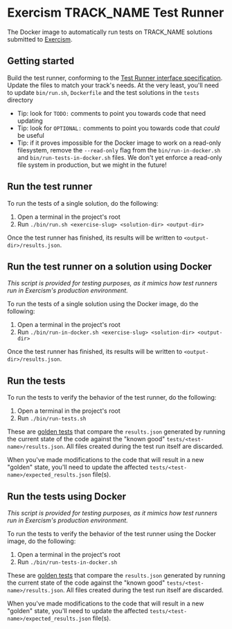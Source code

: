 # Exercism TRACK_NAME Test Runner

The Docker image to automatically run tests on TRACK_NAME solutions submitted to [Exercism].

## Getting started

Build the test runner, conforming to the [Test Runner interface specification](https://github.com/exercism/docs/blob/main/building/tooling/test-runners/interface.md).
Update the files to match your track's needs. At the very least, you'll need to update `bin/run.sh`, `Dockerfile` and the test solutions in the `tests` directory

- Tip: look for `TODO:` comments to point you towards code that need updating
- Tip: look for `OPTIONAL:` comments to point you towards code that _could_ be useful
- Tip: if it proves impossible for the Docker image to work on a read-only filesystem, remove the `--read-only` flag from the `bin/run-in-docker.sh` and `bin/run-tests-in-docker.sh` files.
  We don't yet enforce a read-only file system in production, but we might in the future!

## Run the test runner

To run the tests of a single solution, do the following:

1. Open a terminal in the project's root
2. Run `./bin/run.sh <exercise-slug> <solution-dir> <output-dir>`

Once the test runner has finished, its results will be written to `<output-dir>/results.json`.

## Run the test runner on a solution using Docker

_This script is provided for testing purposes, as it mimics how test runners run in Exercism's production environment._

To run the tests of a single solution using the Docker image, do the following:

1. Open a terminal in the project's root
2. Run `./bin/run-in-docker.sh <exercise-slug> <solution-dir> <output-dir>`

Once the test runner has finished, its results will be written to `<output-dir>/results.json`.

## Run the tests

To run the tests to verify the behavior of the test runner, do the following:

1. Open a terminal in the project's root
2. Run `./bin/run-tests.sh`

These are [golden tests][golden] that compare the `results.json` generated by running the current state of the code against the "known good" `tests/<test-name>/results.json`. All files created during the test run itself are discarded.

When you've made modifications to the code that will result in a new "golden" state, you'll need to update the affected `tests/<test-name>/expected_results.json` file(s).

## Run the tests using Docker

_This script is provided for testing purposes, as it mimics how test runners run in Exercism's production environment._

To run the tests to verify the behavior of the test runner using the Docker image, do the following:

1. Open a terminal in the project's root
2. Run `./bin/run-tests-in-docker.sh`

These are [golden tests][golden] that compare the `results.json` generated by running the current state of the code against the "known good" `tests/<test-name>/results.json`. All files created during the test run itself are discarded.

When you've made modifications to the code that will result in a new "golden" state, you'll need to update the affected `tests/<test-name>/expected_results.json` file(s).

[test-runners]: https://github.com/exercism/docs/tree/main/building/tooling/test-runners
[golden]: https://ro-che.info/articles/2017-12-04-golden-tests
[exercism]: https://exercism.org
